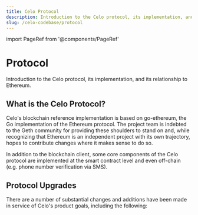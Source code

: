 ```yaml
---
title: Celo Protocol
description: Introduction to the Celo protocol, its implementation, and its relationship to Ethereum.
slug: /celo-codebase/protocol
---
```

import PageRef from '@components/PageRef'

# Protocol

Introduction to the Celo protocol, its implementation, and its relationship to Ethereum.
## What is the Celo Protocol?

Celo's blockchain reference implementation is based on go-ethereum, the Go implementation of the Ethereum protocol. The project team is indebted to the Geth community for providing these shoulders to stand on and, while recognizing that Ethereum is an independent project with its own trajectory, hopes to contribute changes where it makes sense to do so.

In addition to the blockchain client, some core components of the Celo protocol are implemented at the smart contract level and even off-chain (e.g. phone number verification via SMS).

## Protocol Upgrades

There are a number of substantial changes and additions have been made in service of Celo's product goals, including the following:

<PageRef url="/celo-codebase/protocol/consensus" pageName="Consensus" />
<PageRef url="/celo-codebase/protocol/proof-of-stake" pageName="Proof-of-Stake" />
<PageRef url="/celo-codebase/protocol/governance" pageName="Governance" />
<PageRef url="/celo-codebase/protocol/stability" pageName="Stability Mechanism" />
<PageRef url="/celo-codebase/protocol/transactions" pageName="Transactions" />
<PageRef url="/celo-codebase/protocol/identity" pageName="Identity" />
<PageRef url="/celo-codebase/protocol/optics" pageName="Optics" />
<PageRef url="/celo-codebase/protocol/plumo" pageName="Plumo Ultralight Sync" />
